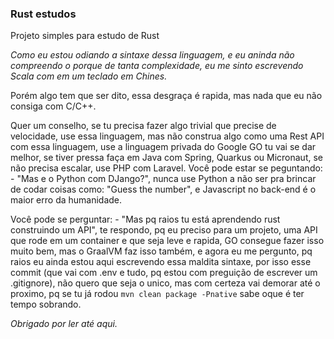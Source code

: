 ### Rust estudos

<p>Projeto simples para estudo de Rust</p>
<p><i>Como eu estou odiando a sintaxe dessa linguagem, e eu aninda não compreendo o porque de tanta complexidade, eu me sinto escrevendo Scala com em um teclado em Chines.</i></p>
<p>Porém algo tem que ser dito, essa desgraça é rapida, mas nada que eu não consiga com C/C++.</p>
<p>Quer um conselho, se tu precisa fazer algo trivial que precise de velocidade, use essa linguagem, mas não construa algo como uma Rest API com essa linguagem, use a linguagem privada do Google GO tu vai se dar melhor, se tiver pressa faça em Java com Spring, Quarkus ou Micronaut, se não precisa escalar, use PHP com Laravel. Você pode estar se peguntando: - "Mas e o Python com DJango?", nunca use Python a não ser pra brincar de codar coisas como: "Guess the number", e Javascript no back-end é o maior erro da humanidade.</p>
<p>Você pode se perguntar: - "Mas pq raios tu está aprendendo rust construindo um API", te respondo, pq eu preciso para um projeto, uma API que rode em um container e que seja leve e rapida, GO consegue fazer isso muito bem, mas o GraalVM faz isso também, e agora eu me pergunto, pq raios eu ainda estou aqui escrevendo essa maldita sintaxe, por isso esse commit (que vai com .env e tudo, pq estou com preguição de escrever um .gitignore), não quero que seja o unico, mas com certeza vai demorar até o proximo, pq se tu já rodou <code>mvn clean package -Pnative</code> sabe oque é ter tempo sobrando.</p>
<p><i>Obrigado por ler até aqui.</i></p>
